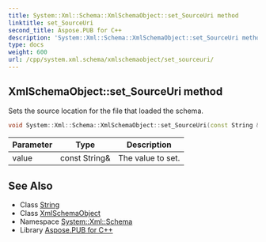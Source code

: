 ```yaml
---
title: System::Xml::Schema::XmlSchemaObject::set_SourceUri method
linktitle: set_SourceUri
second_title: Aspose.PUB for C++
description: 'System::Xml::Schema::XmlSchemaObject::set_SourceUri method. Sets the source location for the file that loaded the schema in C++.'
type: docs
weight: 600
url: /cpp/system.xml.schema/xmlschemaobject/set_sourceuri/
---
```

## XmlSchemaObject::set_SourceUri method


Sets the source location for the file that loaded the schema.

```cpp
void System::Xml::Schema::XmlSchemaObject::set_SourceUri(const String &value)
```


| Parameter | Type | Description |
| --- | --- | --- |
| value | const String\& | The value to set. |

## See Also

* Class [String](../../../system/string/)
* Class [XmlSchemaObject](../)
* Namespace [System::Xml::Schema](../../)
* Library [Aspose.PUB for C++](../../../)
